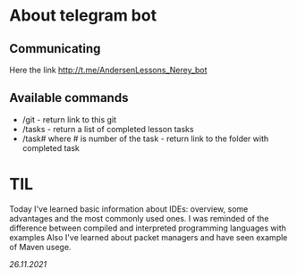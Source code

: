 # About telegram bot
## Communicating 
Here the link
http://t.me/AndersenLessons_Nerey_bot

## Available commands
- /git - return link to this git
- /tasks - return a list of completed lesson tasks
- /task# where # is number of the task - return link to the folder with completed task

# TIL
Today I've learned basic information about IDEs: overview, some advantages and the most commonly used ones. 
I was reminded of the difference between compiled and interpreted programming languages with examples 
Also I've learned about packet managers and have seen example of Maven usege.

_26.11.2021_
